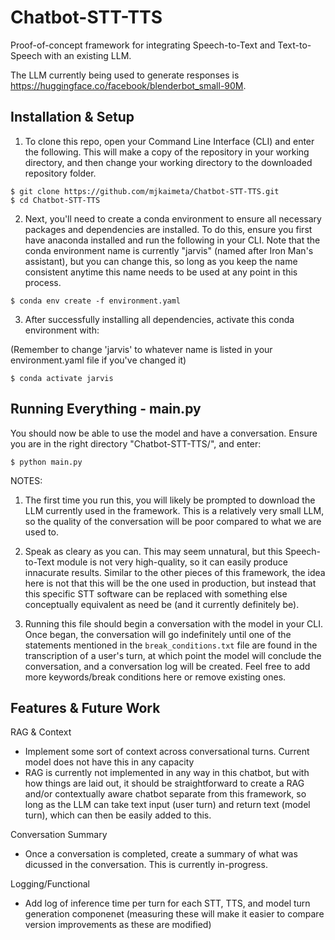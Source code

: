 # Chatbot-STT-TTS
Proof-of-concept framework for integrating Speech-to-Text and Text-to-Speech with an existing LLM.

The LLM currently being used to generate responses is https://huggingface.co/facebook/blenderbot_small-90M. 

## Installation & Setup

1. To clone this repo, open your Command Line Interface (CLI) and enter the following. This will make a copy of the repository in your working directory, and then change your working directory to the downloaded repository folder.

```
$ git clone https://github.com/mjkaimeta/Chatbot-STT-TTS.git
$ cd Chatbot-STT-TTS
```

2. Next, you'll need to create a conda environment to ensure all necessary packages and dependencies are installed. To do this, ensure you first have anaconda installed and run the following in your CLI. Note that the conda environment name is currently "jarvis" (named after Iron Man's assistant), but you can change this, so long as you keep the name consistent anytime this name needs to be used at any point in this process.

```
$ conda env create -f environment.yaml
```

3. After successfully installing all dependencies, activate this conda environment with:

(Remember to change 'jarvis' to whatever name is listed in your environment.yaml file if you've changed it)

```
$ conda activate jarvis
```

## Running Everything - main.py

You should now be able to use the model and have a conversation. Ensure you are in the right directory "Chatbot-STT-TTS/", and enter:

```
$ python main.py
```

NOTES:

1. The first time you run this, you will likely be prompted to download the LLM currently used in the framework. This is a relatively very small LLM, so the quality of the conversation will be poor compared to what we are used to.

2. Speak as cleary as you can. This may seem unnatural, but this Speech-to-Text module is not very high-quality, so it can easily produce innacurate results. Similar to the other pieces of this framework, the idea here is not that this will be the one used in production, but instead that this specific STT software can be replaced with something else conceptually equivalent as need be (and it currently definitely be).

3. Running this file should begin a conversation with the model in your CLI. Once began, the conversation will go indefinitely until one of the statements mentioned in the `break_conditions.txt` file are found in the transcription of a user's turn, at which point the model will conclude the conversation, and a conversation log will be created. Feel free to add more keywords/break conditions here or remove existing ones.

## Features & Future Work

RAG & Context
- Implement some sort of context across conversational turns. Current model does not have this in any capacity
- RAG is currently not implemented in any way in this chatbot, but with how things are laid out, it should be straightforward to create a RAG and/or contextually aware chatbot separate from this framework, so long as the LLM can take text input (user turn) and return text (model turn), which can then be easily added to this.

Conversation Summary
- Once a conversation is completed, create a summary of what was dicussed in the conversation. This is currently in-progress.

Logging/Functional
- Add log of inference time per turn for each STT, TTS, and model turn generation componenet (measuring these will make it easier to compare version improvements as these are modified)